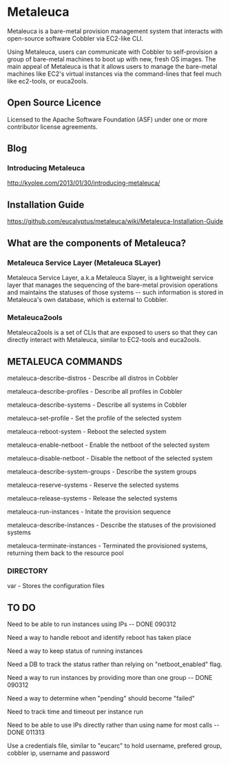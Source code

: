 Metaleuca
=========

Metaleuca is a bare-metal provision management system that interacts with open-source software Cobbler via EC2-like CLI.

Using Metaleuca, users can communicate with Cobbler to self-provision a group of bare-metal machines to boot up with new, fresh OS images. The main appeal of Metaleuca is that it allows users to manage the bare-metal machines like EC2's virtual instances via the command-lines that feel much like ec2-tools, or euca2ools.

## Open Source Licence ##

Licensed to the Apache Software Foundation (ASF) under one or more contributor license agreements. 

## Blog ##

### Introducing Metaleuca ###

http://kyolee.com/2013/01/30/introducing-metaleuca/

## Installation Guide ##

https://github.com/eucalyptus/metaleuca/wiki/Metaleuca-Installation-Guide

## What are the components of Metaleuca? ##

### Metaleuca Service Layer (Metaleuca SLayer) ###

Metaleuca Service Layer, a.k.a Metaleuca Slayer, is a lightweight service layer that manages the sequencing of the bare-metal provision operations and maintains the statuses of those systems -- such information is stored in Metaleuca's own database, which is external to Cobbler.

### Metaleuca2ools ###

Metaleuca2ools is a set of CLIs that are exposed to users so that they can directly interact with Metaleuca, similar to EC2-tools and euca2ools.

## METALEUCA COMMANDS ##

metaleuca-describe-distros  	- Describe all distros in Cobbler

metaleuca-describe-profiles		- Describe all profiles in Cobbler

metaleuca-describe-systems		- Describe all systems in Cobbler

metaleuca-set-profile			- Set the profile of the selected system

metaleuca-reboot-system			- Reboot the selected system

metaleuca-enable-netboot		- Enable the netboot of the selected system

metaleuca-disable-netboot		- Disable the netboot of the selected system

metaleuca-describe-system-groups	- Describe the system groups

metaleuca-reserve-systems		- Reserve the selected systems

metaleuca-release-systems		- Release the selected systems

metaleuca-run-instances			- Initate the provision sequence

metaleuca-describe-instances		- Describe the statuses of the provisioned systems

metaleuca-terminate-instances		- Terminated the provisioned systems, returning them back to the resource pool

### DIRECTORY ###

var - Stores the configuration files

## TO DO ##

Need to be able to run instances using IPs -- DONE 090312

Need a way to handle reboot and identify reboot has taken place

Need a way to keep status of running instances

Need a DB to track the status rather than relying on "netboot_enabled" flag.

Need a way to run instances by providing more than one group -- DONE 090312

Need a way to determine when "pending" should become "failed"

Need to track time and timeout per instance run

Need to be able to use IPs directly rather than using name for most calls -- DONE 011313

Use a credentials file, similar to "eucarc" to hold username, prefered group, cobbler ip, username and password

